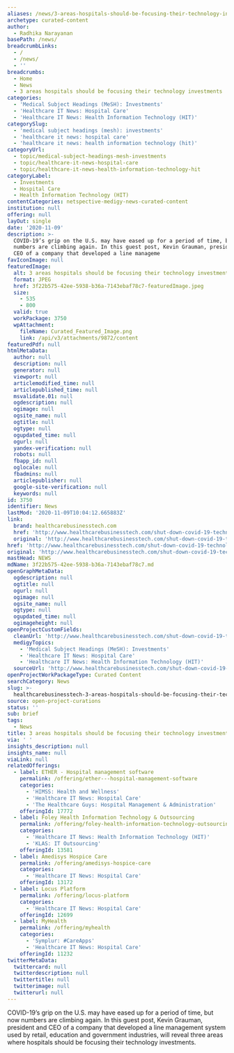 ```yaml
---
aliases: /news/3-areas-hospitals-should-be-focusing-their-technology-investments
archetype: curated-content
author:
  - Radhika Narayanan
basePath: /news/
breadcrumbLinks:
  - /
  - /news/
  - ''
breadcrumbs:
  - Home
  - News
  - 3 areas hospitals should be focusing their technology investments
categories:
  - 'Medical Subject Headings (MeSH): Investments'
  - 'Healthcare IT News: Hospital Care'
  - 'Healthcare IT News: Health Information Technology (HIT)'
categorySlug:
  - 'medical subject headings (mesh): investments'
  - 'healthcare it news: hospital care'
  - 'healthcare it news: health information technology (hit)'
categoryUrl:
  - topic/medical-subject-headings-mesh-investments
  - topic/healthcare-it-news-hospital-care
  - topic/healthcare-it-news-health-information-technology-hit
categoryLabel:
  - Investments
  - Hospital Care
  - Health Information Technology (HIT)
contentCategories: netspective-medigy-news-curated-content
institution: null
offering: null
layOut: single
date: '2020-11-09'
description: >-
  COVID-19’s grip on the U.S. may have eased up for a period of time, but now
  numbers are climbing again. In this guest post, Kevin Grauman, president and
  CEO of a company that developed a line manageme
favIconImage: null
featuredImage:
  alt: 3 areas hospitals should be focusing their technology investments
  format: JPEG
  href: 3f22b575-42ee-5938-b36a-7143ebaf78c7-featuredImage.jpeg
  size:
    - 535
    - 800
  valid: true
  workPackage: 3750
  wpAttachment:
    fileName: Curated_Featured_Image.png
    link: /api/v3/attachments/9872/content
featuredPdf: null
htmlMetaData:
  author: null
  description: null
  generator: null
  viewport: null
  articlemodified_time: null
  articlepublished_time: null
  msvalidate.01: null
  ogdescription: null
  ogimage: null
  ogsite_name: null
  ogtitle: null
  ogtype: null
  ogupdated_time: null
  ogurl: null
  yandex-verification: null
  robots: null
  fbapp_id: null
  oglocale: null
  fbadmins: null
  articlepublisher: null
  google-site-verification: null
  keywords: null
id: 3750
identifier: News
lastMod: '2020-11-09T10:04:12.665883Z'
link:
  brand: healthcarebusinesstech.com
  href: 'http://www.healthcarebusinesstech.com/shut-down-covid-19-technology/'
  original: 'http://www.healthcarebusinesstech.com/shut-down-covid-19-technology/'
href: 'http://www.healthcarebusinesstech.com/shut-down-covid-19-technology/'
original: 'http://www.healthcarebusinesstech.com/shut-down-covid-19-technology/'
mastHead: NEWS
mdName: 3f22b575-42ee-5938-b36a-7143ebaf78c7.md
openGraphMetaData:
  ogdescription: null
  ogtitle: null
  ogurl: null
  ogimage: null
  ogsite_name: null
  ogtype: null
  ogupdated_time: null
  ogimageheight: null
openProjectCustomFields:
  cleanUrl: 'http://www.healthcarebusinesstech.com/shut-down-covid-19-technology/'
  medigyTopics:
    - 'Medical Subject Headings (MeSH): Investments'
    - 'Healthcare IT News: Hospital Care'
    - 'Healthcare IT News: Health Information Technology (HIT)'
  sourceUrl: 'http://www.healthcarebusinesstech.com/shut-down-covid-19-technology/'
openProjectWorkPackageType: Curated Content
searchCategory: News
slug: >-
  healthcarebusinesstech-3-areas-hospitals-should-be-focusing-their-technology-investments
source: open-project-curations
status: ''
sub: brief
tags:
  - News
title: 3 areas hospitals should be focusing their technology investments
via: ' '
insights_description: null
insights_name: null
viaLink: null
relatedOfferings:
  - label: ETHER - Hospital management software
    permalink: /offering/ether---hospital-management-software
    categories:
      - 'HIMSS: Health and Wellness'
      - 'Healthcare IT News: Hospital Care'
      - 'The Healthcare Guys: Hospital Management & Administration'
    offeringId: 17772
  - label: Foley Health Information Technology & Outsourcing
    permalink: /offering/foley-health-information-technology-outsourcing
    categories:
      - 'Healthcare IT News: Health Information Technology (HIT)'
      - 'KLAS: IT Outsourcing'
    offeringId: 13581
  - label: Amedisys Hospice Care
    permalink: /offering/amedisys-hospice-care
    categories:
      - 'Healthcare IT News: Hospital Care'
    offeringId: 13172
  - label: Locus Platform
    permalink: /offering/locus-platform
    categories:
      - 'Healthcare IT News: Hospital Care'
    offeringId: 12699
  - label: MyHealth
    permalink: /offering/myhealth
    categories:
      - 'Symplur: #CareApps'
      - 'Healthcare IT News: Hospital Care'
    offeringId: 11232
twitterMetaData:
  twittercard: null
  twitterdescription: null
  twittertitle: null
  twitterimage: null
  twitterurl: null
---
```

<p>COVID-19’s grip on the U.S. may have eased up for a period of time, but now numbers are climbing again. In this guest post, Kevin Grauman, president and CEO of a company that developed a line management system used by retail, education and government industries, will reveal three areas where hospitals should be focusing their technology investments.</p>